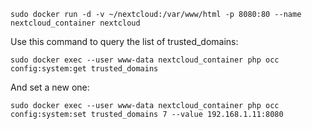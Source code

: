 ```
sudo docker run -d -v ~/nextcloud:/var/www/html -p 8080:80 --name nextcloud_container nextcloud 
```

Use this command to query the list of trusted_domains:
```
sudo docker exec --user www-data nextcloud_container php occ config:system:get trusted_domains
```

And set a new one:
```
sudo docker exec --user www-data nextcloud_container php occ config:system:set trusted_domains 7 --value 192.168.1.11:8080
```
